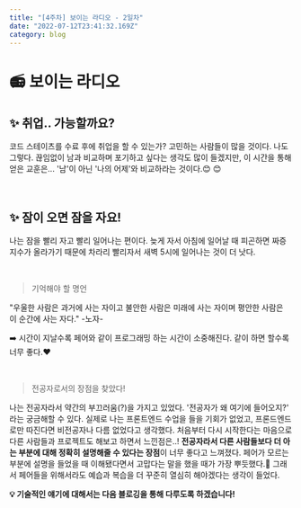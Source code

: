 ```yaml
---
title: "[4주차] 보이는 라디오 - 2일차"
date: "2022-07-12T23:41:32.169Z"
category: blog
---
```


# 📻 보이는 라디오

## ✨ 취업.. 가능할까요?

코드 스테이츠를 수료 후에 취업을 할 수 있는가? 고민하는 사람들이 많을 것이다.
나도 그렇다.
끊임없이 남과 비교하며 포기하고 싶다는 생각도 많이 들겠지만, 이 시간을 통해 얻은 교훈은...
'남'이 아닌 '나의 어제'와 비교하라는 것이다.😊 😊 

<br>

## ✨ 잠이 오면 잠을 자요!

나는 잠을 빨리 자고 빨리 일어나는 편이다.
늦게 자서 아침에 일어날 때 피곤하면 짜증지수가 올라가기 때문에 차라리 빨리자서 새벽 5시에 일어나는 것이 더 낫다.

<br>

> 기억해야 할 명언

"우울한 사람은 과거에 사는 자이고
불안한 사람은 미래에 사는 자이며
평안한 사람은 이 순간에 사는 자다."
-노자-

➡️ 시간이 지날수록 페어와 같이 프로그래밍 하는 시간이 소중해진다. 같이 하면 할수록 너무 좋다.❤️

<br>

> 전공자로서의 장점을 찾았다!

나는 전공자라서 약간의 부끄러움(?)을 가지고 있었다.
'전공자가 왜 여기에 들어오지?' 라는 궁금해할 수 있다. 
실제로 나는 프론트엔드 수업을 들을 기회가 없었고, 프론드엔드로만 따진다면 비전공자나 다름 없었다고 생각했다.
처음부터 다시 시작한다는 마음으로 다른 사람들과 프로젝트도 해보고 하면서 느낀점은..!
**전공자라서 다른 사람들보다 더 아는 부분에 대해 정확히 설명해줄 수 있다는 장점**이 너무 좋다고 느껴졌다.
페어가 모르는 부분에 설명을 들었을 때 이해됐다면서 고맙다는 말을 했을 때가 가장 뿌듯했다.💜
그래서 페어들을 위해서라도 예습과 복습을 더 꾸준히 열심히 해야겠다는 생각이 들었다.

**💡 기술적인 얘기에 대해서는 다음 블로깅을 통해 다루도록 하겠습니다!**